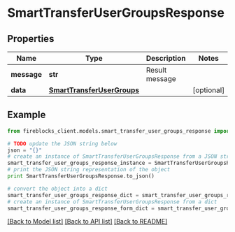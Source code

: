 # SmartTransferUserGroupsResponse


## Properties

Name | Type | Description | Notes
------------ | ------------- | ------------- | -------------
**message** | **str** | Result message | 
**data** | [**SmartTransferUserGroups**](SmartTransferUserGroups.md) |  | [optional] 

## Example

```python
from fireblocks_client.models.smart_transfer_user_groups_response import SmartTransferUserGroupsResponse

# TODO update the JSON string below
json = "{}"
# create an instance of SmartTransferUserGroupsResponse from a JSON string
smart_transfer_user_groups_response_instance = SmartTransferUserGroupsResponse.from_json(json)
# print the JSON string representation of the object
print SmartTransferUserGroupsResponse.to_json()

# convert the object into a dict
smart_transfer_user_groups_response_dict = smart_transfer_user_groups_response_instance.to_dict()
# create an instance of SmartTransferUserGroupsResponse from a dict
smart_transfer_user_groups_response_form_dict = smart_transfer_user_groups_response.from_dict(smart_transfer_user_groups_response_dict)
```
[[Back to Model list]](../README.md#documentation-for-models) [[Back to API list]](../README.md#documentation-for-api-endpoints) [[Back to README]](../README.md)


